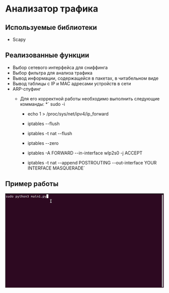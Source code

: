 # Анализатор трафика
## Используемые библиотеки
* Scapy
## Реализованные функции
* Выбор сетевого интерфейса для сниффинга
* Выбор фильтра для анализа трафика
* Вывод информации, содержащейся в пакетах, в читабельном виде
* Вывод таблицы с IP и MAC адресами устройств в сети
* ARP-спуфинг
  * Для его корректной работы необходимо выполнить следующие комманды:
    *` sudo -i

    * echo 1 > /proc/sys/net/ipv4/ip_forward

    * iptables --flush

    * iptables -t nat --flush

    * iptables --zero

    * iptables -A FORWARD --in-interface wlp2s0  -j ACCEPT

    * iptables -t nat --append POSTROUTING --out-interface YOUR INTERFACE MASQUERADE`

## Пример работы
![](gif/howitworks-1.gif)
